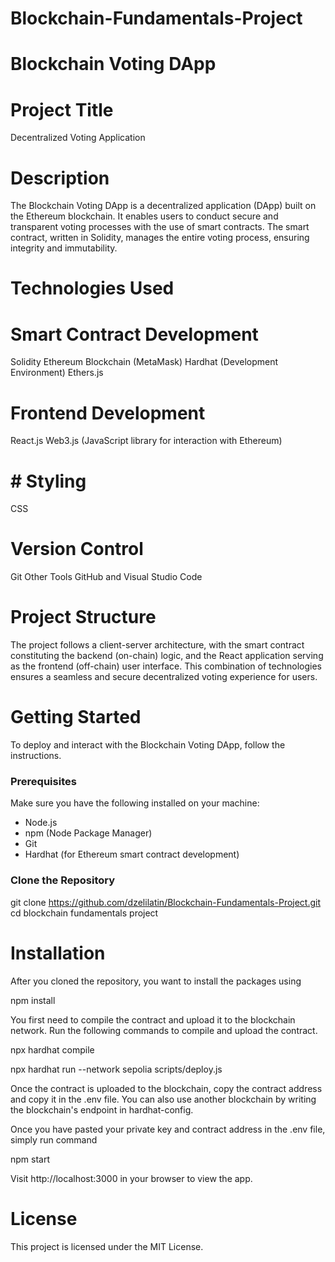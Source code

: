 # Blockchain-Fundamentals-Project
# Blockchain Voting DApp

# Project Title
Decentralized Voting Application

# Description
The Blockchain Voting DApp is a decentralized application (DApp) built on the Ethereum blockchain. It enables users to conduct secure and transparent voting processes with the use of smart contracts. The smart contract, written in Solidity, manages the entire voting process, ensuring integrity and immutability.

# Technologies Used

# Smart Contract Development
Solidity
Ethereum Blockchain (MetaMask)
Hardhat (Development Environment)
Ethers.js

# Frontend Development
React.js
Web3.js (JavaScript library for interaction with Ethereum)

# # Styling 
CSS

# Version Control
Git
Other Tools
GitHub and Visual Studio Code 

# Project Structure
The project follows a client-server architecture, with the smart contract constituting the backend (on-chain) logic, and the React application serving as the frontend (off-chain) user interface.
This combination of technologies ensures a seamless and secure decentralized voting experience for users.

# Getting Started
To deploy and interact with the Blockchain Voting DApp, follow the instructions.

### Prerequisites

Make sure you have the following installed on your machine:

- Node.js
- npm (Node Package Manager)
- Git
- Hardhat (for Ethereum smart contract development)

### Clone the Repository 

git clone https://github.com/dzelilatin/Blockchain-Fundamentals-Project.git
cd blockchain fundamentals project

# Installation

After you cloned the repository, you want to install the packages using

npm install

You first need to compile the contract and upload it to the blockchain network. Run the following commands to compile and upload the contract.

npx hardhat compile

npx hardhat run --network sepolia scripts/deploy.js

Once the contract is uploaded to the blockchain, copy the contract address and copy it in the .env file. 
You can also use another blockchain by writing the blockchain's endpoint in hardhat-config.

Once you have pasted your private key and contract address in the .env file, simply run command

npm start

Visit http://localhost:3000 in your browser to view the app.

# License
This project is licensed under the MIT License.
